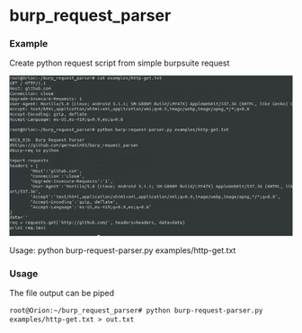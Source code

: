 # burp_request_parser

### Example

Create python request script from simple burpsuite request

![alt text](https://github.com/geloma/burp_request_parser/blob/master/result.png)

Usage:
python burp-request-parser.py examples/http-get.txt



### Usage

The file output can be piped

```
root@Orion:~/burp_request_parser# python burp-request-parser.py examples/http-get.txt > out.txt
```
